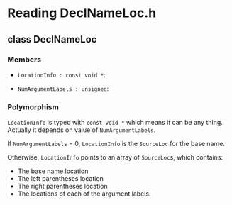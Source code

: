 # Reading DeclNameLoc.h

## class DeclNameLoc

### Members

- `LocationInfo : const void *`:

- `NumArgumentLabels : unsigned`:

### Polymorphism

`LocationInfo` is typed with `const void *` which means it can be any 
thing. Actually it depends on value of `NumArgumentLabels`.

If `NumArgumentLabels` = 0, `LocationInfo` is the `SourceLoc` for the base
name.

Otherwise, `LocationInfo` points to an array of `SourceLoc`s, which
contains:
* The base name location
* The left parentheses location
* The right parentheses location
* The locations of each of the argument labels.
